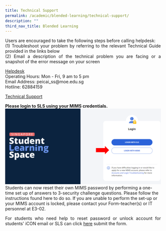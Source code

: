 ```yaml
---
title: Technical Support
permalink: /academic/blended-learning/technical-support/
description: ""
third_nav_title: Blended Learning
---
```

<p></p><p align="justify">Users are encouraged to take the following steps before calling helpdesk:<br>(1) Troubleshoot your problem by referring to the relevant Technical Guide provided in the links below&nbsp;<br>(2) Email a description of the technical problem you are facing or a snapshot of the error message on your screen</p>
<p><u>Helpdesk<br></u>Operating Hours: Mon - Fri, 9 am to 5 pm<br>Email Address:&nbsp;peicai_ss@moe.edu.sg<br>Hotline:&nbsp;62884159</p>
<p><u>Technical Support<br></u><strong></strong></p><p><strong>Please login to SLS using your MIMS credentials.</strong><br>
<img style="width: %;" src="/images/sls mims.png"><br>
Students can now reset their own MIMS password by performing a one-time set up of answers to 3-security challenge questions. Please follow the instructions found here to do so. If you are unable to perform the set-up or your MIMS account is locked, please contact your Form-teacher(s) or IT personnel at E3-02.

</p><p align="justify">For students who need help to reset password or unlock account for students' iCON email or SLS can click&nbsp;<a href="https://www.form.gov.sg/610c7f6b22cd6800125e3a6a" target="blank"><u>here</u></a>&nbsp;submit the form.</p>